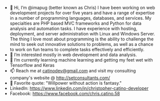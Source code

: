 - 👋 Hi, I’m @imapug (better known as Chris) I have been working on web development projects for over five years and have a range of expertise in a number of programming languages, databases, and services. My specialties are PHP based MVC frameworks and Python for data analysis and automation tasks. I have experience with hosting, deployment, and server administration with Linux and Windows Server. The thing I love most about programming is the ability to challenge the mind to seek out innovative solutions to problems, as well as a chance to work on fun teams to complete tasks effectively and efficiently.
- 👀 I’m interested mostly in web development and data analysis.
- 🌱 I’m currently learning machine learning and getting my feet wet with Tensorflow and Keras
- 📫 Reach me at catinodev@gmail.com and visit my consulting company's website @ http://setconsultants.com/
- 💬 Favorite quote: "Willpower without action is fantasy."
- LinkedIn: https://www.linkedin.com/in/christopher-catino-developer
- Facebook: https://www.facebook.com/chris.catino.58
